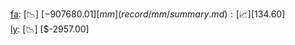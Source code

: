 [fa](record/fa/summary.md): [📉] [$-907680.01]  
[mm](record/mm/summary.md): [📈] [$134.60]  
[ly](record/ly/summary.md): [📉] [$-2957.00]  
